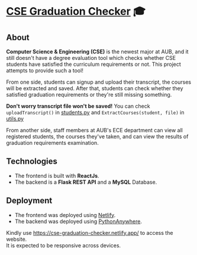 # [CSE Graduation Checker](https://cse-graduation-checker.netlify.app/) :mortar_board:

## About

__Computer Science & Engineering (CSE)__ is the newest major at AUB, and it still doesn't have a degree evaluation tool which checks whether CSE students 
have satisfied the curriculum requirements or not. This project attempts to provide such a tool!    

From one side, students can signup and upload their transcript, the courses will be extracted and saved.
After that, students can check whether they satisfied graduation requirements or they're still missing something.

__Don't worry transcript file won't be saved!__ You can check `uploadTranscript()` in [students.py](backend/src/students.py) 
and `ExtractCourses(student, file)` in [utils.py](backend/src/utils.py)  

From another side, staff members at AUB's ECE department can view all registered students, the courses they've taken, and can view the results of graduation requirements 
examination.

## Technologies

* The frontend is built with __ReactJs__.  
* The backend is a __Flask REST API__ and a __MySQL__ Database.

## Deployment

* The frontend was deployed using [Netlify](https://www.netlify.com/).  
* The backend was deployed using [PythonAnywhere](https://www.pythonanywhere.com/).

Kindly use https://cse-graduation-checker.netlify.app/ to access the website.  
It is expected to be responsive across devices.
